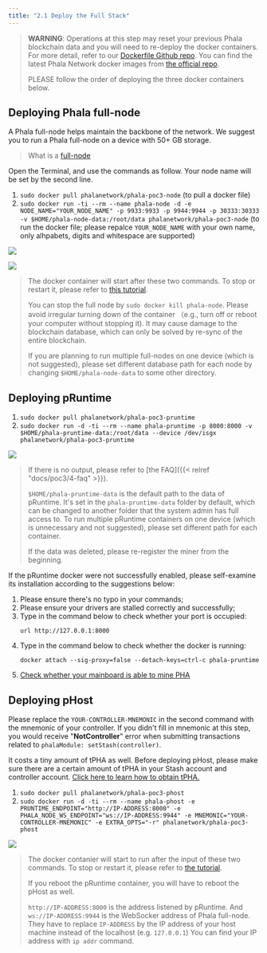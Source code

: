 ```yaml
---
title: "2.1 Deploy the Full Stack"
---
```


> **WARNING**: Operations at this step may reset your previous Phala blockchain data and you will need to re-deploy the docker containers. For more detail, refer to our [Dockerfile Github repo](https://github.com/Phala-Network/phala-docker#usage). You can find the latest Phala Network docker images from [the official repo](https://hub.docker.com/u/phalanetwork).
>
> PLEASE follow the order of deploying the three docker containers below.

## Deploying Phala full-node

A Phala full-node helps maintain the backbone of the network. We suggest you to run a Phala full-node on a device with 50+ GB storage.

> What is a [full-node](https://wiki.phala.network/en-us/docs/poc2/run-a-full-node/)

Open the Terminal, and use the commands as follow. Your node name will be set by the second line.

1. `sudo docker pull phalanetwork/phala-poc3-node` (to pull a docker file)
2. `sudo docker run -ti --rm --name phala-node -d -e NODE_NAME="YOUR_NODE_NAME" -p 9933:9933 -p 9944:9944 -p 30333:30333 -v $HOME/phala-node-data:/root/data phalanetwork/phala-poc3-node` (to run the docker file; please repalce `YOUR_NODE_NAME` with your own name, only alhpabets, digits and whitespace are supported)

![](/images/docs/poc3/2.1-1.png)

![](/images/docs/poc3/2.1-2.png)

> The docker container will start after these two commands. To stop or restart it, please refer to [this tutorial](https://github.com/Phala-Network/phala-docker#usage).
>
> You can stop the full node by `sudo docker kill phala-node`. Please avoid irregular turning down of the container （e.g., turn off or reboot your computer without stopping it). It may cause damage to the blockchain database, which can only be solved by re-sync of the entire blockchain.
>
> If you are planning to run multiple full-nodes on one device (which is not suggested), please set different database path for each node by changing `$HOME/phala-node-data` to some other directory.

## Deploying pRuntime

1. `sudo docker pull phalanetwork/phala-poc3-pruntime`
2. `sudo docker run -d -ti --rm --name phala-pruntime -p 8000:8000 -v $HOME/phala-pruntime-data:/root/data --device /dev/isgx phalanetwork/phala-poc3-pruntime`

![](/images/docs/poc3/2.1-3.png)

> If there is no output, please refer to [the FAQ]({{< relref "docs/poc3/4-faq" >}}).
>
> `$HOME/phala-pruntime-data` is the default path to the data of pRuntime. It's set in the `phala-pruntime-data` folder by default, which can be changed to another folder that the system admin has full access to. To run multiple pRuntime containers on one device (which is unnecessary and not suggested), please set different path for each container.
>
> If the data was deleted, please re-register the miner from the beginning.

If the pRuntime docker were not successfully enabled, please self-examine its installation according to the suggestions below:

1. Please ensure there's no typo in your commands;
2. Please ensure your drivers are stalled correctly and successfully;
3. Type in the command below to check whether your port is occupied:
    ```
    url http://127.0.0.1:8000
    ```
4. Type in the command below to check whether the docker is running:
    ```
    docker attach --sig-proxy=false --detach-keys=ctrl-c phala-pruntime
    ```
5. [Check whether your mainboard is able to mine PHA](https://wiki.phala.network/en-us/docs/poc3/1-1-hardware-configuration/)


## Deploying pHost

Please replace the `YOUR-CONTROLLER-MNEMONIC` in the second command with the mnemonic of your controller. If you didn't fill in mnemonic at this step, you would receive "**NotController**" error when submitting transactions related to `phalaModule: setStash(controller)`.

It costs a tiny amount of tPHA as well. Before deploying pHost, please make sure there are a certain amount of tPHA in your Stash account and controller account. [Click here to learn how to obtain tPHA.](https://forum.phala.network/t/how-to-obtain-tpha-on-testnet-vendetta/1254)

1. `sudo docker pull phalanetwork/phala-poc3-phost`
2. `sudo docker run -d -ti --rm --name phala-phost -e PRUNTIME_ENDPOINT="http://IP-ADDRESS:8000" -e PHALA_NODE_WS_ENDPOINT="ws://IP-ADDRESS:9944" -e MNEMONIC="YOUR-CONTROLLER-MNEMONIC" -e EXTRA_OPTS="-r" phalanetwork/phala-poc3-phost`

![](/images/docs/poc3/2.1-4.png)

> The docker contanier will start to run after the input of these two commands. To stop or restart it, please refer to [the tutorial](https://github.com/Phala-Network/phala-docker#usage).
>
> If you reboot the pRuntime container, you will have to reboot the pHost as well.
>
> `http://IP-ADDRESS:8000` is the address listened by pRuntime. And `ws://IP-ADDRESS:9944` is the WebSocker address of Phala full-node. They have to replace `IP-ADDRESS` by the IP address of your host machine instead of the localhost (e.g. `127.0.0.1`) You can find your IP address with `ip addr` command.
